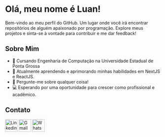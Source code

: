 # Olá, meu nome é Luan!

Bem-vindo ao meu perfil do GitHub. Um lugar onde você irá encontrar repositórios de alguém apaixonado por programação. Explore meus projetos e sinta-se à vontade para contribuir e me dar feedback!

## Sobre Mim
- 📘 Cursando Engenharia de Computação na Universidade Estadual de Ponta Grossa
- 🌱 Atualmente aprendendo e aprimorando minhas habilidades em NextJS e ReactJS.
- 💬 Pergunte-me sobre qualquer coisa!
- 💻 Esperando por uma oportunidade para crescer como profissional e acadêmico.

## Contato
<div>
      <a href="https://linkedin.com/in/luanhernandes"  target="_blank"><img
          src="https://github.com/luanzio/luanzio/assets/93232640/b2ae07dd-fcb1-46f1-8776-55564ff9b2ef"
          alt="Linkedin" height="40"
      /></a>
      <a href=mailto:luanhb7@gmail.com target="_blank"><img
          alt="Gmail" height="40" src="https://github.com/luanzio/luanzio/assets/93232640/ed26b56d-c310-4a4c-8fa6-49c6888128ad"
      /></a>
    <a href="https://wa.me/5542999253870" target="_blank"><img
          alt="WhatsApp" height="40" src="https://github.com/luanzio/luanzio/assets/93232640/b424c281-3a64-4a31-89a8-b302d0568000"
      /></a>
    </div>
